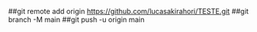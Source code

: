 ##git remote add origin https://github.com/lucasakirahori/TESTE.git
##git branch -M main
##git push -u origin main
